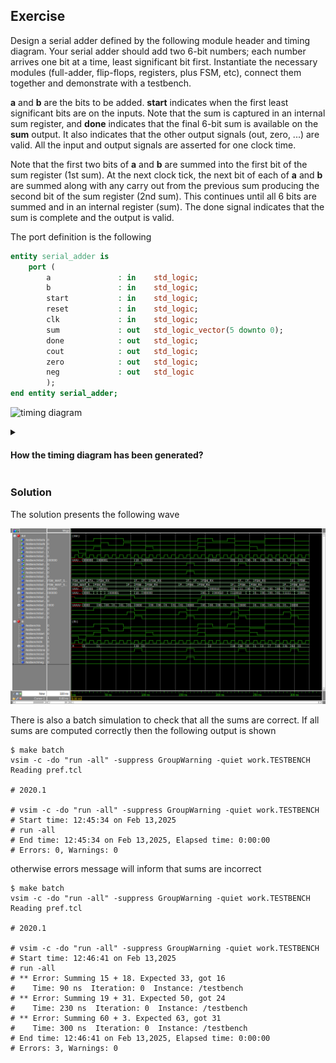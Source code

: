 ## Exercise
Design a serial adder defined by the following module header and timing
diagram. Your serial adder should add two 6-bit numbers; each number arrives
one bit at a time, least significant bit first. Instantiate the necessary
modules (full-adder, flip-flops, registers, plus FSM, etc), connect them
together and demonstrate with a testbench.

**a** and **b** are the bits to be added. **start** indicates when the first
least significant bits are on the inputs. Note that the sum is captured in an
internal sum register, and **done** indicates that the final 6-bit sum is
available on the **sum** output. It also indicates that the other output
signals (out, zero, ...) are valid. All the input and output signals are
asserted for one clock time.

Note that the first two bits of **a** and **b** are summed into the first bit
of the sum register (1st sum). At the next clock tick, the next bit of each of
**a** and **b** are summed along with any carry out from the previous sum
producing the second bit of the sum register (2nd sum). This continues until
all 6 bits are summed and in an internal register (sum). The done signal
indicates that the sum is complete and the output is valid. 

The port definition is the following

```vhdl
entity serial_adder is
    port (
        a               : in    std_logic;
        b               : in    std_logic;
        start           : in    std_logic;
        reset           : in    std_logic;
        clk             : in    std_logic;
        sum             : out   std_logic_vector(5 downto 0);
        done            : out   std_logic;
        cout            : out   std_logic;
        zero            : out   std_logic;
        neg             : out   std_logic
        );
end entity serial_adder;
```

![timing diagram](https://svg.wavedrom.com/{signal:[{name:'clk',wave:'p.........'},{name:'a',wave:'x======x..'},{name:'b',wave:'x======x..'},{name:'start',wave:'010.......'},{name:'sum',wave:'xx=======.',data:['sum1','sum2','sum3','sum4','sum5','sum6']},{name:'done',wave:'0......10.'},{name:'cout,zero,neg',wave:'0......10.'}]})

<details>
<summary>

#### How the timing diagram has been generated?

</summary>

With [Wavedrom](https://wavedrom.com) using the following code

```
{signal:
    [
        {name: 'clk',               wave: 'p.........'},
        {name: 'a',                 wave: 'x======x..'},
        {name: 'b',                 wave: 'x======x..'},
        {name: 'start',             wave: '010.......'},
        {name: 'sum',               wave: 'xx=======.', data: ['sum1', 'sum2', 'sum3', 'sum4', 'sum5', 'sum6']},
        {name: 'done',              wave: '0......10.'},
        {name: 'cout, zero, neg',   wave: '0......10.'}
    ]
}
```
Embedded inside markdown like so

```
![timing diagram](https://svg.wavedrom.com/{signal:[{name:'clk',wave:'p.........'},{name:'a',wave:'x======x..'},{name:'b',wave:'x======x..'},{name:'start',wave:'010.......'},{name:'sum',wave:'xx=======.',data:['sum1','sum2','sum3','sum4','sum5','sum6']},{name:'done',wave:'0......10.'},{name:'cout,zero,neg',wave:'0......10.'}]})
```
</details>

### Solution

The solution presents the following wave

![Solution waveform](wave.bmp)

There is also a batch simulation to check that all the sums are correct. If
all sums are computed correctly then the following output is shown

```
$ make batch
vsim -c -do "run -all" -suppress GroupWarning -quiet work.TESTBENCH
Reading pref.tcl

# 2020.1

# vsim -c -do "run -all" -suppress GroupWarning -quiet work.TESTBENCH
# Start time: 12:45:34 on Feb 13,2025
# run -all
# End time: 12:45:34 on Feb 13,2025, Elapsed time: 0:00:00
# Errors: 0, Warnings: 0
```
otherwise errors message will inform that sums are incorrect
```
$ make batch
vsim -c -do "run -all" -suppress GroupWarning -quiet work.TESTBENCH
Reading pref.tcl

# 2020.1

# vsim -c -do "run -all" -suppress GroupWarning -quiet work.TESTBENCH
# Start time: 12:46:41 on Feb 13,2025
# run -all
# ** Error: Summing 15 + 18. Expected 33, got 16
#    Time: 90 ns  Iteration: 0  Instance: /testbench
# ** Error: Summing 19 + 31. Expected 50, got 24
#    Time: 230 ns  Iteration: 0  Instance: /testbench
# ** Error: Summing 60 + 3. Expected 63, got 31
#    Time: 300 ns  Iteration: 0  Instance: /testbench
# End time: 12:46:41 on Feb 13,2025, Elapsed time: 0:00:00
# Errors: 3, Warnings: 0
```
